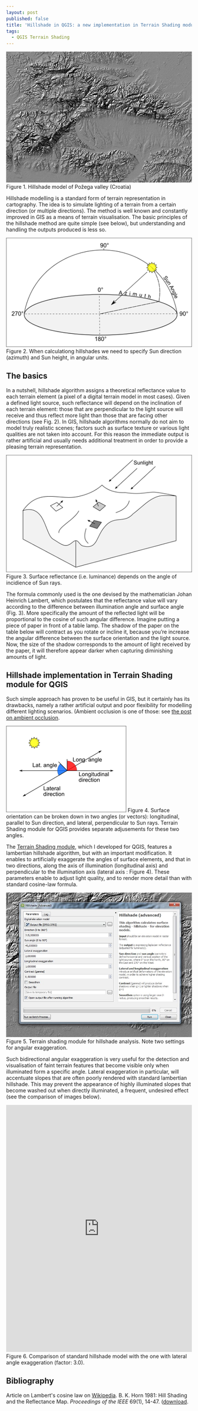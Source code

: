 ```yaml
---
layout: post
published: false
title: 'Hillshade in QGIS: a new implementation in Terrain Shading module.'
tags:
  - QGIS Terrain Shading
---
```


 
![hillshade pozega](/figures/20-10-pozega1.jpg)
Figure 1. Hillshade model of Požega valley (Croatia) 

Hillshade modelling is a standard form of terrain representation in cartography. The idea is to simulate lighting of a terrain from a certain direction (or multiple directions). The method is well known and constantly improved in GIS as a means of terrain visualisation. The basic principles of the hillshade method are quite simple (see below), but understanding and handling the outputs produced is less so. 
<!--- This is the first part of a series of posts on hillshade models that take an in-depth perspective on their geometric properties and aesthetic qualities. -->

![diagram: sun angle/azimuth](/figures/20-10-azimuth_diagram.png)
Figure 2. When calculationg hillshades we need to specify Sun direction (azimuth) and Sun height, in angular units. 

## The basics
In a nutshell, hillshade algorithm assigns a theoretical reflectance value to each terrain element (a pixel of a digital terrain model in most cases). Given a defined light source, such reflectance will depend on the inclination of each terrain element: those that are perpendicular to the light source will receive and thus reflect more light than those that are facing other directions (see Fig. 2). In GIS, hillshade algorithms normally do not aim to model truly realistic scenes; factors such as surface texture or various light qualities are not taken into account. For this reason the immediate output is rather artificial and usually needs additional treatment in order to provide a pleasing terrain representation. 

![diagram: surface angle](/figures/20-10-surface.png)
Figure 3. Surface reflectance (i.e. luminance) depends on the angle of incidience of Sun rays. 

The formula commonly used is the one devised by the mathematician Johan Heinrich Lambert, which postulates that the reflectance value will vary according to the difference between illumination angle and surface angle (Fig. 3). More specifically the amount of the reflected light will be proportional to the cosine of such angular difference. Imagine putting a piece of paper in front of a table lamp. The shadow of the paper on the table below will contract as you rotate or incline it, because you’re increase the angular difference between the surface orientation and the light source. Now, the size of the shadow corresponds to the amount of light received by the paper, it will therefore appear darker when capturing diminishing amounts of light. 

## Hillshade implementation in Terrain Shading module for QGIS
Such simple approach has proven to be useful in GIS, but it certainly has its drawbacks, namely a rather artificial output and poor flexibility for modelling different lighting scenarios. (Ambient occlusion is one of those: see [the post on ambient occlusion](https://landscapearchaeology.org/2020/ambient-occlusion/). 


![diagram: latera/longitudinal adjustement](/figures/20-10-angles.png)
Figure 4. Surface orientation can be broken down in two angles (or vectors): longitudinal, parallel to Sun direction, and lateral, perpendicular to Sun rays. Terrain Shading module for QGIS provides separate adjusements for these two angles.  

The [Terrain Shading module](http://www.zoran-cuckovic.from.hr/QGIS-terrain-shading/), which I developed for QGIS, features a lambertian hillshade algorithm, but with an important modification. It enables to artificially exaggerate the angles of surface elements, and that in two directions, along the axis of illumination (longitudinal axis) and perpendicular to the illumination axis (lateral axis : Figure 4). These parameters enable to adjust light quality, and to render more detail than with standard cosine-law formula. 

![screenshot](/figures/20-10-screenshot.jpg)
Figure 5. Terrain shading module for hillshade analysis. Note two settings for angular exaggeration. 

Such bidirectional angular exaggeration is very useful for the detection and visualisation of faint terrain features that become visible only when illuminated form a specific angle. Lateral exaggeration in particular, will accentuate slopes that are often poorly rendered with standard lambertian hillshade. This may prevent the appearance of highly illuminated slopes that become washed out when directly illuminated, a frequent, undesired effect (see the comparison of images below).

<iframe frameborder="0" class="juxtapose" width="100%" height="670" src="https://cdn.knightlab.com/libs/juxtapose/latest/embed/index.html?uid=5b35f202-0beb-11eb-bf88-a15b6c7adf9a"></iframe>
Figure 6. Comparison of standard hillshade model with the one with lateral angle exaggeration (factor: 3.0).   

## Bibliography
Article on Lambert's cosine law on [Wikipedia](https://en.wikipedia.org/wiki/Lambert%27s_cosine_law).
B. K. Horn 1981: Hill Shading and the Reflectance Map. *Proceedings of the IEEE* 69(1), 14-47. ([download](http://people.csail.mit.edu/bkph/papers/Hill-Shading.pdf).
